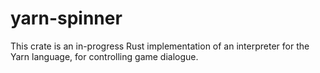 # yarn-spinner

This crate is an in-progress Rust implementation of an interpreter for the Yarn language, for controlling game dialogue.
